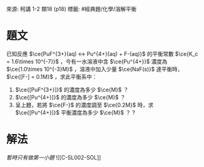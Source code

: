 來源: 柯講 1-2 類18 (p18)
標籤: #經典題/化學/溶解平衡
# 題文
已知反應 $\ce{PuF^{3+}(aq) <-> Pu^{4+}(aq) + F-(aq)}$ 的平衡常數 $\ce{K_c = 1.6\times 10^{-7}}$ ，今有一水溶液中含 $\ce{Pu^{4+}}$ 濃度為 $\ce{1.0\times 10^{-3}M}$ ，溶液中加入少量 $\ce{NaF(s)}$ 達平衡時， $\ce{[F-] = 0.1M}$ ，求此平衡系中：
1. $\ce{[PuF^{3+}]}$ 的濃度為多少 $\ce{M}$ ？
2. $\ce{[Pu^{4+}]}$ 的濃度為多少 $\ce{M}$ ？
3. 呈上題，若將 $\ce{F-}$ 的濃度調至 $\ce{0.2M}$ 時，求 $\ce{[Pu^{4+}]}$ 平衡濃度為多少 $\ce{M}$ ？
?
# 解法
*暫時只有做第一小題*
![[C-SL002-SOL]]